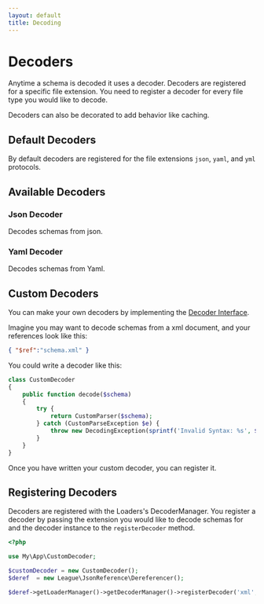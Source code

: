 ```yaml
---
layout: default
title: Decoding
---
```


# Decoders

Anytime a schema is decoded it uses a decoder.  Decoders are registered for a specific file extension.  You need to register a decoder for every file type you would like to decode. 

Decoders can also be decorated to add behavior like caching.

## Default Decoders

By default decoders are registered for the file extensions `json`, `yaml`, and `yml` protocols. 

## Available Decoders

### Json Decoder

Decodes schemas from json.

### Yaml Decoder

Decodes schemas from Yaml.

## Custom Decoders

You can make your own decoders by implementing the [Decoder Interface](https://github.com/thephpleague/json-reference/blob/master/src/DecoderInterface.php).

Imagine you may want to decode schemas from a xml document, and your references look like this:

```json
{ "$ref":"schema.xml" }
```

You could write a decoder like this:

```php
class CustomDecoder
{
    public function decode($schema)
    {
        try {
            return CustomParser($schema);
        } catch (CustomParseException $e) {
            throw new DecodingException(sprintf('Invalid Syntax: %s', $e->getMessage()), $e->getCode(), $e);
        }
    }
}
```

Once you have written your custom decoder, you can register it.

## Registering Decoders

Decoders are registered with the Loaders's DecoderManager. You register a decoder by passing the extension you would like to decode schemas for and the decoder instance to the `registerDecoder` method.

```php
<?php

use My\App\CustomDecoder;

$customDecoder = new CustomDecoder();
$deref  = new League\JsonReference\Dereferencer();

$deref->getLoaderManager()->getDecoderManager()->registerDecoder('xml', $customDecoder);
```
